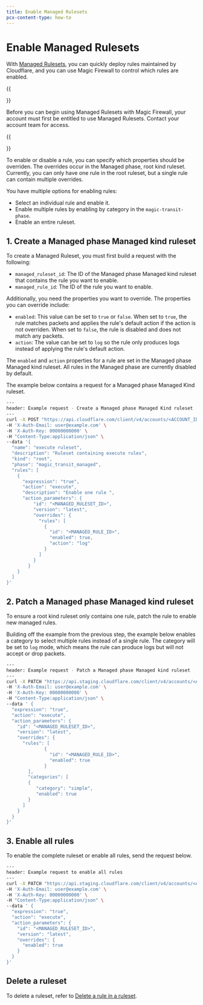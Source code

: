 ```yaml
---
title: Enable Managed Rulesets
pcx-content-type: how-to
---
```


# Enable Managed Rulesets

With [Managed Rulesets](/ruleset-engine/managed-rulesets/), you can quickly deploy rules maintained by Cloudflare, and you can use Magic Firewall to control which rules are enabled.

{{<Aside type="note" header="Note:">}}

Before you can begin using Managed Rulesets with Magic Firewall, your account must first be entitled to use Managed Rulesets. Contact your account team for access.

{{</Aside>}}

To enable or disable a rule, you can specify which properties should be overriden. The overrides occur in the Managed phase, root kind ruleset. Currently, you can only have one rule in the root ruleset, but a single rule can contain multiple overrides. 

You have multiple options for enabling rules:

- Select an individual rule and enable it.
- Enable multiple rules by enabling by category in the `magic-transit-phase`.
- Enable an entire ruleset.

## 1. Create a Managed phase Managed kind ruleset

To create a Managed Ruleset, you must first build a request with the following:

- `managed_ruleset_id`: The ID of the Managed phase Managed kind ruleset that contains the rule you want to enable.
- `managed_rule_id`: The ID of the rule you want to enable.

Additionally, you need the properties you want to override. The properties you can override include:

- `enabled`: This value can be set to `true` or `false`. When set to `true`, the rule matches packets and applies the rule's default action if the action is not overriden. When set to `false`, the rule is disabled and does not match any packets.
- `action`: The value can be set to `log` so the rule only produces logs instead of applying the rule's default action.

The `enabled` and `action` properties for a rule are set in the Managed phase Managed kind ruleset. All rules in the Managed phase are currently disabled by default.

The example below contains a request for a Managed phase Managed Kind ruleset.

```bash
---
header: Example request - Create a Managed phase Managed Kind ruleset
---
curl -X POST "https://api.cloudflare.com/client/v4/accounts/<ACCOUNT_ID>/rulesets"
-H 'X-Auth-Email: user@example.com' \
-H 'X-Auth-Key: 00000000000' \
-H "Content-Type:application/json" \
--data '{
  "name": "execute ruleset",
  "description": "Ruleset containing execute rules",
  "kind": "root",
  "phase": "magic_transit_managed",
  "rules": [
    {
      "expression": "true",
      "action": "execute",
      "description": "Enable one rule ",
      "action_parameters": {
          "id": "<MANAGED_RULESET_ID>",
          "version": "latest",
          "overrides": {
            "rules": [
              {
                "id": "<MANAGED_RULE_ID>",
                "enabled": true,
                "action": "log"
              }
            ]
          }
        }
    }
  ]
}'
```

## 2. Patch a Managed phase Managed kind ruleset

To ensure a root kind ruleset only contains one rule, patch the rule to enable new managed rules.

Building off the example from the previous step, the example below enables a category to select multiple rules instead of a single rule. The category will be set to `log` mode, which means the rule can produce logs but will not accept or drop packets.

```bash
---
header: Example request - Patch a Managed phase Managed kind ruleset
---
curl -X PATCH "https://api.staging.cloudflare.com/client/v4/accounts/<ACCOUNT_ID>/rulesets/<ROOT_KIND_RULESET>/rules/<ROOT_KIND_RULE>" \
-H 'X-Auth-Email: user@example.com' \
-H 'X-Auth-Key: 00000000000' \
-H "Content-Type:application/json" \
--data ' {
  "expression": "true",
  "action": "execute",
  "action_parameters": {
    "id": "<MANAGED_RULESET_ID>",
    "version": "latest",
    "overrides": {
      "rules": [
              {
                "id": "<MANAGED_RULE_ID>",
                "enabled": true
              }
        ],
        "categories": [
        {
           "category": "simple",
           "enabled": true
        }
      ]
    }
  }
}'
```

## 3. Enable all rules

To enable the complete ruleset or enable all rules, send the request below.

```bash
---
header: Example request to enable all rules
---
curl -X PATCH "https://api.staging.cloudflare.com/client/v4/accounts/<ACCOUNT_ID>/rulesets/<ROOT_KIND_RULESET>/rules/<ROOT_KIND_RULE>" \
-H 'X-Auth-Email: user@example.com' \
-H 'X-Auth-Key: 00000000000' \
-H "Content-Type:application/json" \
--data ' {
  "expression": "true",
  "action": "execute",
  "action_parameters": {
    "id": "<MANAGED_RULESET_ID>",
    "version": "latest",
    "overrides": {
      "enabled": true
    }
  }
}'
```

## Delete a ruleset

To delete a ruleset, refer to [Delete a rule in a ruleset](/ruleset-engine/rulesets-api/delete-rule/).
